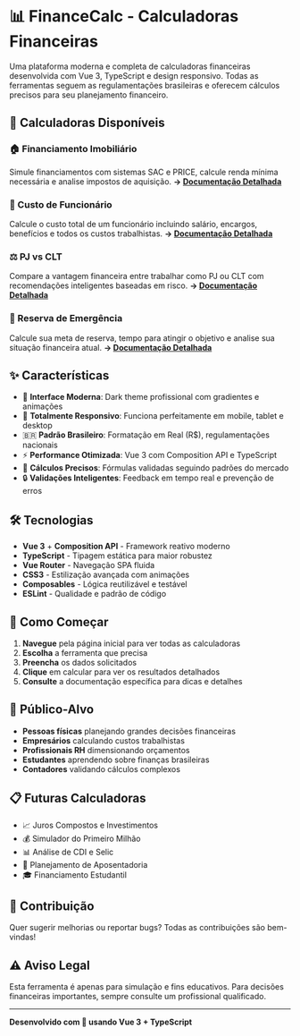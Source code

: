 # 📊 FinanceCalc - Calculadoras Financeiras

Uma plataforma moderna e completa de calculadoras financeiras desenvolvida com Vue 3, TypeScript e design responsivo. Todas as ferramentas seguem as regulamentações brasileiras e oferecem cálculos precisos para seu planejamento financeiro.

## 🧮 Calculadoras Disponíveis

### 🏠 Financiamento Imobiliário

Simule financiamentos com sistemas SAC e PRICE, calcule renda mínima necessária e analise impostos de aquisição.
**→ [Documentação Detalhada](./CALCULADORA_FINANCIAMENTO.md)**

### 👥 Custo de Funcionário

Calcule o custo total de um funcionário incluindo salário, encargos, benefícios e todos os custos trabalhistas.
**→ [Documentação Detalhada](./CALCULADORA_CUSTO_FUNCIONARIO.md)**

### ⚖️ PJ vs CLT

Compare a vantagem financeira entre trabalhar como PJ ou CLT com recomendações inteligentes baseadas em risco.
**→ [Documentação Detalhada](./CALCULADORA_PJ_CLT.md)**

### 🏦 Reserva de Emergência

Calcule sua meta de reserva, tempo para atingir o objetivo e analise sua situação financeira atual.
**→ [Documentação Detalhada](./CALCULADORA_RESERVA_EMERGENCIA.md)**

## ✨ Características

- 🎨 **Interface Moderna**: Dark theme profissional com gradientes e animações
- 📱 **Totalmente Responsivo**: Funciona perfeitamente em mobile, tablet e desktop
- 🇧🇷 **Padrão Brasileiro**: Formatação em Real (R$), regulamentações nacionais
- ⚡ **Performance Otimizada**: Vue 3 com Composition API e TypeScript
- 🧮 **Cálculos Precisos**: Fórmulas validadas seguindo padrões do mercado
- 🔒 **Validações Inteligentes**: Feedback em tempo real e prevenção de erros

## 🛠️ Tecnologias

- **Vue 3** + **Composition API** - Framework reativo moderno
- **TypeScript** - Tipagem estática para maior robustez
- **Vue Router** - Navegação SPA fluida
- **CSS3** - Estilização avançada com animações
- **Composables** - Lógica reutilizável e testável
- **ESLint** - Qualidade e padrão de código

## 🚀 Como Começar

1. **Navegue** pela página inicial para ver todas as calculadoras
2. **Escolha** a ferramenta que precisa
3. **Preencha** os dados solicitados
4. **Clique** em calcular para ver os resultados detalhados
5. **Consulte** a documentação específica para dicas e detalhes

## 🎯 Público-Alvo

- **Pessoas físicas** planejando grandes decisões financeiras
- **Empresários** calculando custos trabalhistas
- **Profissionais RH** dimensionando orçamentos
- **Estudantes** aprendendo sobre finanças brasileiras
- **Contadores** validando cálculos complexos

## 📋 Futuras Calculadoras

- 📈 Juros Compostos e Investimentos
- 💰 Simulador do Primeiro Milhão
- 📊 Análise de CDI e Selic
- 🏥 Planejamento de Aposentadoria
- 🎓 Financiamento Estudantil

## 🤝 Contribuição

Quer sugerir melhorias ou reportar bugs? Todas as contribuições são bem-vindas!

## ⚠️ Aviso Legal

Esta ferramenta é apenas para simulação e fins educativos. Para decisões financeiras importantes, sempre consulte um profissional qualificado.

---

**Desenvolvido com 💛 usando Vue 3 + TypeScript**
